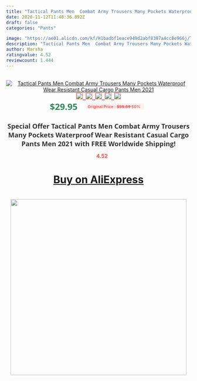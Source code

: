 ```yaml
---
title: "Tactical Pants Men  Combat Army Trousers Many Pockets Waterproof  Wear Resistant Casual Cargo Pants Men 2021"
date: 2020-11-12T11:40:36.892Z
draft: false
categories: "Pants"

image: "https://ae01.alicdn.com/kf/H1badbf1eace949d2abf8397a4cc8e966j/Tactical-Pants-Men-Combat-Army-Trousers-Many-Pockets-Waterproof-Wear-Resistant-Casual-Cargo-Pants-Men-2021.jpg"
description: "Tactical Pants Men  Combat Army Trousers Many Pockets Waterproof  Wear Resistant Casual Cargo Pants Men 2021"
author: Marsha
ratingvalue: 4.52
reviewcount: 1.444
---
```

<br>
<div style="text-align: center;">
<a href="https://s.click.aliexpress.com/e/_AATMsz" target="_blank" rel="nofollow noopener noreferrer"><img alt="Tactical Pants Men  Combat Army Trousers Many Pockets Waterproof  Wear Resistant Casual Cargo Pants Men 2021" class="magnifier-image" src="https://ae01.alicdn.com/kf/H1badbf1eace949d2abf8397a4cc8e966j/Tactical-Pants-Men-Combat-Army-Trousers-Many-Pockets-Waterproof-Wear-Resistant-Casual-Cargo-Pants-Men-2021.jpg_640x640.jpg">
<br>
<img style="border:1px solid salmon" src="https://ae01.alicdn.com/kf/H1badbf1eace949d2abf8397a4cc8e966j/Tactical-Pants-Men-Combat-Army-Trousers-Many-Pockets-Waterproof-Wear-Resistant-Casual-Cargo-Pants-Men-2021.jpg_120x120.jpg">&nbsp;&nbsp;<img style="border:1px solid salmon" src="https://ae01.alicdn.com/kf/H527fcd73b7834da4bc4fb4417a34293fi/Tactical-Pants-Men-Combat-Army-Trousers-Many-Pockets-Waterproof-Wear-Resistant-Casual-Cargo-Pants-Men-2021.jpg_120x120.jpg">&nbsp;&nbsp;<img style="border:1px solid salmon" src="https://ae01.alicdn.com/kf/H7c0bf9656e8e466486488ebc46fd073fP/Tactical-Pants-Men-Combat-Army-Trousers-Many-Pockets-Waterproof-Wear-Resistant-Casual-Cargo-Pants-Men-2021.jpg_120x120.jpg">&nbsp;&nbsp;<img style="border:1px solid salmon" src="https://ae01.alicdn.com/kf/H9058f842d23643e8b6185af1a0c5ec0ea/Tactical-Pants-Men-Combat-Army-Trousers-Many-Pockets-Waterproof-Wear-Resistant-Casual-Cargo-Pants-Men-2021.jpg_120x120.jpg">&nbsp;&nbsp;<img style="border:1px solid salmon" src="https://ae01.alicdn.com/kf/Hdea24440054e43a6b8e985e8abb24720J/Tactical-Pants-Men-Combat-Army-Trousers-Many-Pockets-Waterproof-Wear-Resistant-Casual-Cargo-Pants-Men-2021.jpg_120x120.jpg"></a></div><br0>
<div style="text-align: center;"><span style="background-color: white; border: 0px; box-sizing: border-box; color: seagreen; display: inline-block; font-family: &quot;open sans&quot; , &quot;arial&quot; , &quot;helvetica&quot; , sans-serif , &quot;heiti&quot;; font-size: 24px; font-stretch: inherit; font-weight: 700; line-height: inherit; margin: 0px 10px 0px 0px; padding: 0px; vertical-align: middle;">$29.95 </span>
<span style="background: rgb(255 , 241 , 241); border-radius: 3px; border: 0px; box-sizing: border-box; color: #ff4747; display: inline-block; font-family: inherit; font-size: 12px; font-stretch: inherit; font-style: inherit; font-variant: inherit; font-weight: 600; line-height: inherit; margin: 0px; padding: 2px 5px; transform: scale(0.9); vertical-align: middle;">Original Price : <b style="text-decoration: line-through;">$59.89 </b> 50%&nbsp;&nbsp;</span></div>
<h1 style="color: #333333; display: inline-block; font-family: &quot;open sans&quot; , &quot;arial&quot; , &quot;helvetica&quot; , sans-serif , &quot;heiti&quot;; font-size: 18px; font-stretch: inherit; font-weight: 700; text-align: center;">Special Offer Tactical Pants Men  Combat Army Trousers Many Pockets Waterproof  Wear Resistant Casual Cargo Pants Men 2021 with FREE Worldwide Shipping!</h1>
<div style="color: #ff4747; text-align: center;">
<img src="https://4.bp.blogspot.com/-M0ZcTcb-5uY/XleCXlxnR4I/AAAAAAAAAEc/OrjgMkXV1oMQFaCRZj5HQwOCBcu3w1FegCPcBGAYYCw/s1600/star.png" style="height: 15px;">&nbsp;<b>4.52</b></div>
<div class="button_cont" align="center"><a class="buynow_a" href="https://s.click.aliexpress.com/e/_AATMsz" target="_blank" rel="nofollow noopener noreferrer"><H1>Buy on AliExpress</H1></a></div><br>
<div class="separator" style="clear: both; text-align: center;">
<img src="https://lh3.googleusercontent.com/-pTy5HemUv9M/XlePHvY0dAI/AAAAAAAAAE4/0nX5iRUoIWY8eMW9Dpxeirr157OZliDIgCLcBGAsYHQ/s1600/badge.gif" width="480">
</div>
